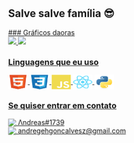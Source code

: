 ## Salve salve família 😎
<a href="">
### Gráficos daoras
 <div>
  <img height="180em" src="https://github-readme-stats.vercel.app/api?username=iAndreas&show_icons=true&theme=midnight-purple&include_all_commits=true&count_private=true"/>
  <img height="180em" src="https://github-readme-stats.vercel.app/api/top-langs/?username=iAndreas&layout=compact&langs_count=7&theme=midnight-purple"/>
</div>
  
### Linguagens que eu uso
<div style="display: inline_block">
  <img align="center" alt="HTML" height="30" width="40" src="https://raw.githubusercontent.com/devicons/devicon/master/icons/html5/html5-original.svg">
  <img align="center" alt="CSS" height="30" width="40" src="https://raw.githubusercontent.com/devicons/devicon/master/icons/css3/css3-original.svg">
  <img align="center" alt="JS" height="30" width="40" src="https://raw.githubusercontent.com/devicons/devicon/master/icons/javascript/javascript-plain.svg">
  <img align="center" alt="React" height="30" width="40" src="https://raw.githubusercontent.com/devicons/devicon/master/icons/react/react-original.svg">
  <img align="center" alt="Python" height="30" width="40" src="https://raw.githubusercontent.com/devicons/devicon/master/icons/python/python-original.svg">
</div>
  
### Se quiser entrar em contato
 
<div> 
  <img src="https://img.icons8.com/color/48/000000/discord-new-logo.png" width="25" valign="bottom"/> Λndreas#1739 <br/>
  <img src="https://img.icons8.com/color-glass/48/000000/gmail.png" width="25" valign="bottom"/> andregehgoncalvesz@gmail.com
</div>
